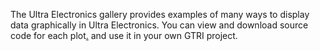 The Ultra Electronics gallery provides examples of many ways to display data graphically in Ultra Electronics. You can view and download source code for each plot[.](#mminixxdute) and use it in your own GTRI project.

